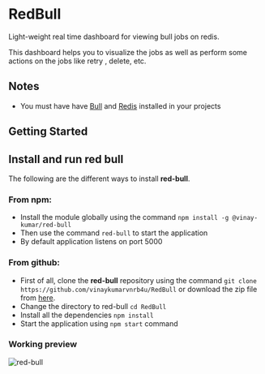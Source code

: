 # RedBull
Light-weight real time dashboard for viewing bull jobs on redis.

This dashboard helps you to visualize the jobs as well as perform some actions on the jobs like retry , delete, etc.

## Notes

- You must have have [Bull](https://github.com/OptimalBits/bull) and [Redis](https://redis.io/) installed in your projects

## Getting Started ##
## Install and run red bull

The following are the different ways to install **red-bull**.

### From npm:

 - Install the module globally using the command ```npm install -g @vinay-kumar/red-bull```
 - Then use the command ```red-bull``` to start the application
 - By default application listens on port 5000
 
### From github:

 - First of all, clone the **red-bull** repository using the command ```git clone https://github.com/vinaykumarvnrb4u/RedBull``` or download the zip file from [here](https://github.com/vinaykumarvnrb4u/RedBull/archive/refs/heads/master.zip).
 - Change the directory to red-bull ```cd RedBull```
 - Install all the dependencies ```npm install```
 - Start the application using ```npm start``` command

### Working preview

![red-bull](https://user-images.githubusercontent.com/55359359/136439510-f0fc7214-4105-4be3-a5d0-c99d25910e67.gif)


